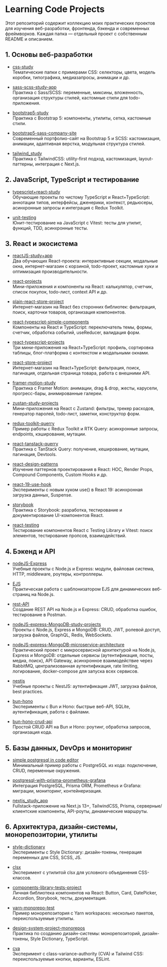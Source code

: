 # Learning Code Projects

Этот репозиторий содержит коллекцию моих практических проектов для изучения веб-разработки, фронтенда, бэкенда и современных фреймворков. Каждая папка — отдельный проект с собственным README и описанием.

## 1. Основы веб-разработки

- [css-study](./css-study/README.md)  
  Тематические папки с примерами CSS: селекторы, цвета, модель коробки, типографика, медиазапросы, анимации и др.

- [sass-scss-study-app](./sass-scss-study-app/README.md)  
  Практика с Sass/SCSS: переменные, миксины, вложенность, организация структуры стилей, кастомные стили для todo-приложения.

- [bootstrap5-study](./bootstrap5-study/README.md)  
  Практика с Bootstrap 5: компоненты, утилиты, сетка, кастомные стили.

- [bootstrap5-sass-company-site](./bootstrap5-sass-company-site/README.md)  
  Современный портфолио-сайт на Bootstrap 5 и SCSS: кастомизация, анимации, адаптивная верстка, модульная структура стилей.

- [tailwind_study](./tailwind_study/README.md)  
  Практика с TailwindCSS: utility-first подход, кастомизация, layout-паттерны, интеграция с Next.js.

## 2. JavaScript, TypeScript и тестирование

- [typescript+react-study](./typescript+react-study/README.md)  
  Обучающие проекты по чистому TypeScript и React+TypeScript: аннотации типов, интерфейсы, дженерики, контекст, редьюсеры, асинхронные запросы и интеграция с Redux Toolkit.

- [unit-testing](./unit-testing/README.md)  
  Юнит-тестирование на JavaScript с Vitest: тесты для утилит, функций, TDD, асинхронные тесты.

## 3. React и экосистема

- [reactJS-study+app](./reactJS-study+app/README.md)  
  Два обучающих React-проекта: интерактивные секции, модальные окна, интернет-магазин с корзиной, todo-проект, кастомные хуки и оптимизация производительности.

- [react-projects](./react-projects/README.md)  
  Мини-приложения и компоненты на React: калькулятор, счетчик, список покупок, todo-лист, context API и др.

- [plain-react-store-project](./plain-react-store-project/README.md)  
  Интернет-магазин на React без сторонних библиотек: фильтрация, поиск, карточки товаров, организация компонентов.

- [react-typescript-simple-components](./react-typescript-simple-components/README.md)  
  Компоненты на React и TypeScript: переключатель темы, формы, счетчик, обработка событий, useReducer, валидация форм.

- [react-typescript-projects](./react-typescript-projects/README.md)  
  Три мини-приложения на React+TypeScript: профиль, сортировка таблицы, блог-платформа с контекстом и модальными окнами.

- [react-store-project](./react-store-project/README.md)  
  Интернет-магазин на React+TypeScript: фильтрация, поиск, пагинация, отдельная страница товара, работа с внешними API.

- [framer-motion-study](./framer-motion-study/README.md)  
  Практика с Framer Motion: анимации, drag & drop, жесты, карусели, прогресс-бары, анимированные галереи.

- [zustan-study-projects](./zustan-study-projects/README.md)  
  Мини-приложения на React с Zustand: фильтры, трекер расходов, генератор паролей, todo-лист, заметки, конструктор форм.

- [redux-toolkit-querry](./redux-toolkit-querry/README.md)  
  Пример работы с Redux Toolkit и RTK Query: асинхронные запросы, endpoints, кэширование, мутации.

- [react-tanstack-querry](./react-tanstack-querry/README.md)  
  Практика с TanStack Query: получение, кеширование, мутации, пагинация, Devtools.

- [react-design-patterns](./react-design-patterns/README.md)  
  Изучение паттернов проектирования в React: HOC, Render Props, Compound Components, Custom Hooks и др.

- [react-19-use-hook](./react-19-use-hook/README.md)  
  Эксперименты с новым хуком use() в React 19: асинхронная загрузка данных, Suspense.

- [storybook](./storybook/README.md)  
  Практика с Storybook: разработка, тестирование и документирование UI-компонентов React.

- [react-testing](./react-testing/README.md)  
  Тестирование компонентов React с Testing Library и Vitest: поиск элементов, тестирование пропсов, взаимодействий.

## 4. Бэкенд и API

- [nodeJS-Express](./nodeJS-Express/README.md)  
  Учебные проекты с Node.js и Express: модули, файловая система, HTTP, middleware, роутеры, контроллеры.

- [EJS](./EJS/README.md)  
  Практическая работа с шаблонизатором EJS для динамических веб-страниц на Node.js.

- [rest-API](./rest-API/README.md)  
  Создание REST API на Node.js и Express: CRUD, обработка ошибок, тестирование в Postman.

- [nodeJS-express-MongoDB-study-projects](./nodeJS-express-MongoDB-study-projects/README.md)  
  Проекты с Node.js, Express и MongoDB: CRUD, JWT, ролевой доступ, загрузка файлов, GraphQL, Redis, WebSockets.

- [nodeJS-express-MongoDB-microservice-architecture](./nodeJS-express-MongoDB-microservice-architecture/README.md)  
  Практический проект с микросервисной архитектурой на Node.js, Express и MongoDB: отдельные сервисы (аутентификация, посты, медиа, поиск), API Gateway, асинхронное взаимодействие через RabbitMQ, централизованная аутентификация, rate limiting, логирование, docker-compose для запуска всех сервисов.

- [nestjs](./nestjs/README.md)  
  Учебные проекты с NestJS: аутентификация JWT, загрузка файлов, best practices.

- [bun-hono](./bun-hono/README.md)  
  Эксперименты с Bun и Hono: быстрые веб-API, SQLite, аутентификация, работа с файлами.

- [bun-hono-crud-api](./bun-hono-crud-api/README.md)  
  Простой CRUD API на Bun и Hono: роутинг, обработка запросов, организация кода.

## 5. Базы данных, DevOps и мониторинг

- [simple postgresql in code editor](./simple%20postgresql%20in%20code%20editor/README.md)  
  Минимальный пример работы с PostgreSQL из кода: подключение, CRUD, переменные окружения.

- [postgresql-with-prisma-prometheus-grafana](./postgresql-with-prisma-prometheus-grafana/README.md)  
  Интеграция PostgreSQL, Prisma ORM, Prometheus и Grafana: миграции, мониторинг, контейнеризация.

- [nextjs_study_app](./nextjs_study_app/README.md)  
  Fullstack-приложение на Next.js 13+, TailwindCSS, Prisma, серверные/клиентские компоненты, API-роуты, динамические маршруты.

## 6. Архитектура, дизайн-системы, монорепозитории, утилиты

- [style-dictionary](./style-dictionary/README.md)  
  Эксперименты с Style Dictionary: дизайн-токены, генерация переменных для CSS, SCSS, JS.

- [clsx](./clsx/README.md)  
  Эксперимент с утилитой clsx для условного объединения CSS-классов.

- [components-library-tests-project](./components-library-tests-project/README.md)  
  Личная библиотека компонентов на React: Button, Card, DatePicker, Accordion, Storybook, тесты, документация.

- [yarn-monorepo-test](./yarn-monorepo-test/README.md)  
  Пример монорепозитория с Yarn workspaces: несколько пакетов, переиспользуемые утилиты.

- [design-system-project-monorepos](./design-system-project-monorepos/README.md)  
  Практика по созданию дизайн-системы: монорепозиторий, дизайн-токены, Style Dictionary, TypeScript.

- [cva](./cva/README.md)  
  Эксперимент с class-variance-authority (CVA) и Tailwind CSS: переиспользуемые кнопки, варианты, ESLint.
